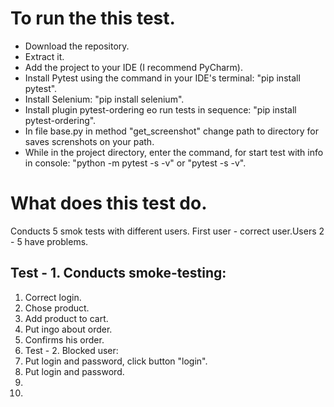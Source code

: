 <h1>To run the this test.</h1>
<ul>
  <li>Download the repository.</li>
  <li>Extract it.</li>
  <li>Add the project to your IDE (I recommend PyCharm).</li>
  <li>Install Pytest using the command in your IDE's terminal: "pip install pytest".</li>
  <li>Install Selenium: "pip install selenium".</li>
  <li>Install plugin pytest-ordering еo run tests in sequence: "pip install pytest-ordering".</li>
  <li>In file base.py in method "get_screenshot" change path to directory for saves screnshots on your path.</li>
  <li>While in the project directory, enter the command, for start test with info in console: "python -m pytest -s -v" or "pytest -s -v".</li>
</ul>

<h1>What does this test do.</h1>
<p>Сonducts 5 smok tests with different users. First user - correct user.Users 2 - 5 have problems.</p>
<h2>Test - 1. Conducts smoke-testing:</h2>
<ol>
    <li>Correct login.</li>
    <li>Chose product.</li>
    <li>Add product to cart.</li>
    <li>Put ingo about order.</li>
    <li>Confirms his order.</li>
  </li>
  <li>Test - 2. Blocked user:
    <li>Put login and password, click button "login".</li>
    <li>Put login and password.</li>
  </li>
  <li></li>
  <li></li>
</ol>
